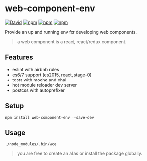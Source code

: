 # web-component-env

[![David](https://img.shields.io/david/nicolas-briemant/web-component-env.svg?style=flat-square)]()
[![npm](https://img.shields.io/npm/dm/web-component-env.svg?style=flat-square)]()
[![npm](https://img.shields.io/npm/l/web-component-env.svg?style=flat-square)]()
[![npm](https://img.shields.io/npm/v/web-component-env.svg?style=flat-square)]()

Provide an up and running env for developing web components.

> a web component is a react, react/redux component.

## Features

* eslint with airbnb rules
* es6/7 support (es2015, react, stage-0)
* tests with mocha and chai
* hot module reloader dev server
* postcss with autoprefixer

## Setup

`npm install web-component-env --save-dev`

## Usage

`./node_modules/.bin/wce`

> you are free to create an alias or install the package globally.

